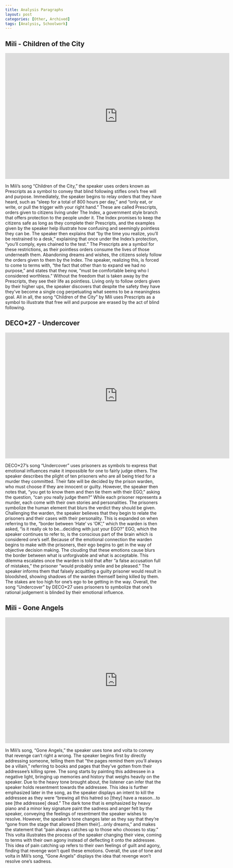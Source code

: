 ```yaml
---
title: Analysis Paragraphs
layout: post
categories: [Other, Archived]
tags: [Analysis, Schoolwork]
---
```

## Mili - Children of the City ##
<iframe width="720" height="405" src="https://www.youtube.com/embed/aHUVqV5CO6w" frameborder="0" allow="accelerometer; autoplay; clipboard-write; encrypted-media; gyroscope; picture-in-picture" allowfullscreen></iframe>

In Mili’s song “Children of the City,” the speaker uses orders known as Prescripts as a symbol to convey that blind following stifles one’s free will and purpose. Immediately, the speaker begins to relay orders that they have heard, such as “sleep for a total of 800 hours per day,” and “only eat, or write, or pull the trigger with your right hand.” These are called Prescripts, orders given to citizens living under The Index, a government style branch that offers protection to the people under it. The Index promises to keep the citizens safe as long as they complete their Prescripts, and the examples given by the speaker help illustrate how confusing and seemingly pointless they can be. The speaker then explains that “by the time you realize, you’ll be restrained to a desk,” explaining that once under the Index’s protection, “you’ll comply, eyes chained to the test.” The Prescripts are a symbol for these restrictions, as their pointless orders consume the lives of those underneath them. Abandoning dreams and wishes, the citizens solely follow the orders given to them by the Index. The speaker, realizing this, is forced to come to terms with, “the fact that other than to expand we had no purpose,” and states that they now, “must be comfortable being who I considered worthless.” Without the freedom that is taken away by the Prescripts, they see their life as pointless. Living only to follow orders given by their higher ups, the speaker discovers that despite the safety they have they’ve become a single cog perpetuating what seems to be a meaningless goal. All in all, the song “Children of the City” by Mili uses Prescripts as a symbol to illustrate that free will and purpose are erased by the act of blind following.

## DECO*27 - Undercover ##
<iframe width="720" height="405" src="https://www.youtube.com/embed/CZn-dx4O4gA" frameborder="0" allow="accelerometer; autoplay; clipboard-write; encrypted-media; gyroscope; picture-in-picture" allowfullscreen></iframe>

DECO\*27’s song “Undercover” uses prisoners as symbols to express that emotional influences make it impossible for one to fairly judge others. The speaker describes the plight of ten prisoners who are all being tried for a murder they committed. Their fate will be decided by the prison warden, who must choose if they are innocent or guilty. However, the speaker then notes that, “you get to know them and then tie them with their EGO,” asking the question, “can you really judge them?” While each prisoner represents a murder, each come with their own stories and personalities. The prisoners symbolize the human element that blurs the verdict they should be given. Challenging the warden, the speaker believes that they begin to relate the prisoners and their cases with their personality. This is expanded on when referring to the, “border between ‘Hate’ vs ‘OK’,” which the warden is then asked, “is it really ok to be...deciding with just your EGO?” EGO, which the speaker continues to refer to, is the conscious part of the brain which is considered one’s self. Because of the emotional connection the warden begins to make with the prisoners, their ego begins to get in the way of objective decision making. The clouding that these emotions cause blurs the border between what is unforgivable and what is acceptable. This dilemma escalates once the warden is told that after “a false accusation full of mistakes,” the prisoner “would probably smile and be pleased.” The speaker informs them that falsely acquitting a guilty prisoner would result in bloodshed, showing shadows of the warden themself being killed by them. The stakes are too high for one’s ego to be getting in the way. Overall, the song “Undercover” by DECO\*27 uses prisoners to symbolize that one’s rational judgement is blinded by their emotional influence.

## Mili - Gone Angels
<iframe width="720" height="405" src="https://www.youtube.com/watch?v=D_qiWvjJ3kk" frameborder="0" allow="accelerometer; autoplay; clipboard-write; encrypted-media; gyroscope; picture-in-picture" allowfullscreen></iframe>

In Mili’s song, “Gone Angels,” the speaker uses tone and volta to convey that revenge can’t right a wrong. The speaker begins first by directly addressing someone, telling them that “the pages remind them you’ll always be a villain,” referring to books and pages that they’ve gotten from their addressee’s killing spree. The song starts by painting this addressee in a negative light, bringing up memories and history that weighs heavily on the speaker. Due to the heavy tone brought about, the listener can infer that the speaker holds resentment towards the addressee. This idea is further emphasized later in the song, as the speaker displays an intent to kill the addressee as they were “brewing all this hatred so \[they] have a reason...to see [the addressee] dead.” The dark tone that is emphasized by heavy piano and a minor key signature paint the sadness and anger felt by the speaker, conveying the feelings of resentment the speaker wishes to resolve. However, the speaker’s tone changes later as they say that they’re “gone from the stage that allowed [them their]...only dreams,” and makes the statement that “pain always catches up to those who chooses to stay.” This volta illustrates the process of the speaker changing their view, coming to terms with their own agony instead of deflecting it onto the addressee. This idea of pain catching up refers to their own feelings of guilt and agony, finding that revenge won’t quell these emotions. Overall, the use of tone and volta in Mili’s song, “Gone Angels” displays the idea that revenge won’t resolve one’s sadness.